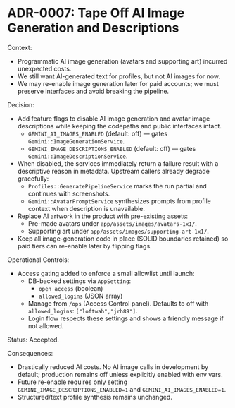 # ADR-0007: Tape Off AI Image Generation and Descriptions

Context:

- Programmatic AI image generation (avatars and supporting art) incurred unexpected costs.
- We still want AI-generated text for profiles, but not AI images for now.
- We may re-enable image generation later for paid accounts; we must preserve interfaces and avoid
  breaking the pipeline.

Decision:

- Add feature flags to disable AI image generation and avatar image descriptions while keeping the
  codepaths and public interfaces intact.
  - `GEMINI_AI_IMAGES_ENABLED` (default: off) — gates `Gemini::ImageGenerationService`.
  - `GEMINI_IMAGE_DESCRIPTIONS_ENABLED` (default: off) — gates `Gemini::ImageDescriptionService`.
- When disabled, the services immediately return a failure result with a descriptive reason in
  metadata. Upstream callers already degrade gracefully:
  - `Profiles::GeneratePipelineService` marks the run partial and continues with screenshots.
  - `Gemini::AvatarPromptService` synthesizes prompts from profile context when description is
    unavailable.
- Replace AI artwork in the product with pre-existing assets:
  - Pre-made avatars under `app/assets/images/avatars-1x1/`.
  - Supporting art under `app/assets/images/supporting-art-1x1/`.
- Keep all image-generation code in place (SOLID boundaries retained) so paid tiers can re-enable
  later by flipping flags.

Operational Controls:

- Access gating added to enforce a small allowlist until launch:
  - DB-backed settings via `AppSetting`:
    - `open_access` (boolean)
    - `allowed_logins` (JSON array)
  - Manage from `/ops` (Access Control panel). Defaults to off with `allowed_logins`:
    `["loftwah","jrh89"]`.
  - Login flow respects these settings and shows a friendly message if not allowed.

Status: Accepted.

Consequences:

- Drastically reduced AI costs. No AI image calls in development by default; production remains off
  unless explicitly enabled with env vars.
- Future re-enable requires only setting `GEMINI_IMAGE_DESCRIPTIONS_ENABLED=1` and
  `GEMINI_AI_IMAGES_ENABLED=1`.
- Structured/text profile synthesis remains unchanged.
